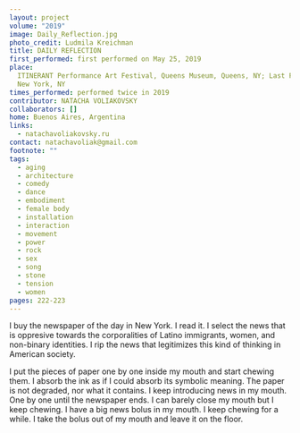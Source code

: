 ```yaml
---
layout: project
volume: "2019"
image: Daily_Reflection.jpg
photo_credit: Ludmila Kreichman
title: DAILY REFLECTION
first_performed: first performed on May 25, 2019
place:
  ITINERANT Performance Art Festival, Queens Museum, Queens, NY; Last Frontier,
  New York, NY
times_performed: performed twice in 2019
contributor: NATACHA VOLIAKOVSKY
collaborators: []
home: Buenos Aires, Argentina
links:
  - natachavoliakovsky.ru
contact: natachavoliak@gmail.com
footnote: ""
tags:
  - aging
  - architecture
  - comedy
  - dance
  - embodiment
  - female body
  - installation
  - interaction
  - movement
  - power
  - rock
  - sex
  - song
  - stone
  - tension
  - women
pages: 222-223
---
```


I buy the newspaper of the day in New York. I read it. I select the news that is oppresive towards the corporalities of Latino immigrants, women, and non-binary identities. I rip the news that legitimizes this kind of thinking in American society.

I put the pieces of paper one by one inside my mouth and start chewing them. I absorb the ink as if I could absorb its symbolic meaning. The paper is not degraded, nor what it contains. I keep introducing news in my mouth. One by one until the newspaper ends. I can barely close my mouth but I keep chewing. I have a big news bolus in my mouth. I keep chewing for a while. I take the bolus out of my mouth and leave it on the floor.
